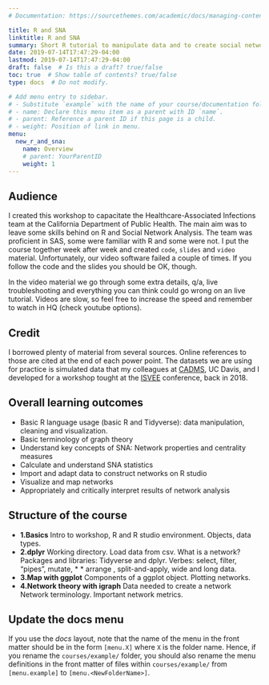 ```yaml
---
# Documentation: https://sourcethemes.com/academic/docs/managing-content/

title: R and SNA
linktitle: R and SNA
summary: Short R tutorial to manipulate data and to create social network analysis. Presential course, adapted to become an online tutorial.
date: 2019-07-14T17:47:29-04:00
lastmod: 2019-07-14T17:47:29-04:00
draft: false  # Is this a draft? true/false
toc: true  # Show table of contents? true/false
type: docs  # Do not modify.

# Add menu entry to sidebar.
# - Substitute `example` with the name of your course/documentation folder.
# - name: Declare this menu item as a parent with ID `name`.
# - parent: Reference a parent ID if this page is a child.
# - weight: Position of link in menu.
menu:
  new_r_and_sna:
    name: Overview
    # parent: YourParentID
    weight: 1
---
```


## Audience

I created this workshop to capacitate the Healthcare-Associated Infections team at the California Department of Public Health. The main aim was to leave some skills behind on R and Social Network Analysis. The team was proficient in SAS, some were familiar with R and some were not. I put the course together week after week and created `code`, `slides` and `video` material. Unfortunately, our video software failed a couple of times. If you follow the code and the slides you should be OK, though. 

In the video material we go through some extra details, q/a, live troubleshooting and everything you can think could go wrong on an live tutorial. Videos are slow, so feel free to increase the speed and remember to watch in HQ (check youtube options).

## Credit

I borrowed plenty of material from several sources. Online references to those are cited at the end of each power point. The datasets we are using for practice is simulated data that my colleagues at [CADMS](https://cadms.vetmed.ucdavis.edu/), UC Davis, and I developed for a workshop tought at the [ISVEE](http://isvee.net/) conference, back in 2018.

## Overall learning outcomes

* Basic R language usage (basic R and Tidyverse): data manipulation, cleaning and visualization.
*	Basic terminology of graph theory 
*	Understand key concepts of SNA: Network properties and centrality measures
*	Calculate and understand SNA statistics
*	Import and adapt data to construct networks on R studio
*	Visualize and map networks
*	Appropriately and critically interpret results of network analysis 

## Structure of the course

* **1.Basics**
 Intro to workshop, R and R studio environment. Objects, data types.
* **2.dplyr** 
 Working directory. Load data from csv. What is a network?
 Packages and libraries: Tidyverse and dplyr. Verbes: select, filter, “pipes”, mutate, * * arrange , split-and-apply, wide and long data.
* **3.Map with ggplot**
 Components of a ggplot object. 
 Plotting networks.
* **4.Network theory with igraph**
 Data needed to create a network
 Network terminology. Important network metrics.


## Update the docs menu

If you use the *docs* layout, note that the name of the menu in the front matter should be in the form `[menu.X]` where `X` is the folder name. Hence, if you rename the `courses/example/` folder, you should also rename the menu definitions in the front matter of files within `courses/example/` from `[menu.example]` to `[menu.<NewFolderName>]`.

